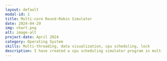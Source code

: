 ```yaml
---
layout: default
modal-id: 1
title: Multi-core Round-Robin Simulator
date: 2024-04-29
img: chart.png
alt: image-alt
project-date: April 2024
category: Operating System
skills: Multi-threading, data visualization, cpu scheduling, lock
description: I have created a cpu scheduling simulator program in multi-core system. Each core simulates scheduling in separate threads of the program. I have implemented round robin cpu scheduling algorithm, cpu time clock for synchronization, and visualization of cpu scheduling process using pyplot.
---
```

